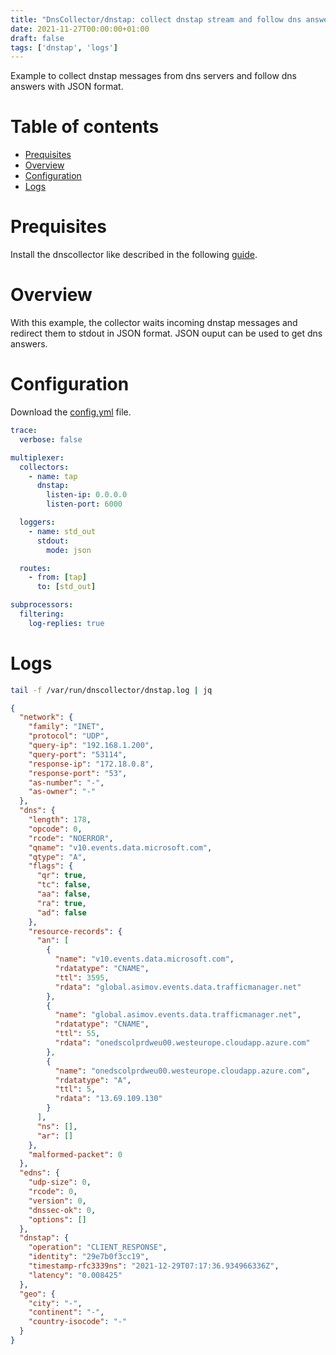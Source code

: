 ```yaml
---
title: "DnsCollector/dnstap: collect dnstap stream and follow dns answers with JSON format"
date: 2021-11-27T00:00:00+01:00
draft: false
tags: ['dnstap', 'logs']
---
```


Example to collect dnstap messages from dns servers and follow dns answers with JSON format.

# Table of contents

* [Prequisites](#prequisites)
* [Overview](#overview)
* [Configuration](#configuration)
* [Logs](#logs)

# Prequisites

Install the dnscollector like described in the following [guide](https://dmachard.github.io/posts/0007-dnscollector-install-binary/).

# Overview

With this example, the collector waits incoming dnstap messages and redirect them to stdout in JSON format.
JSON ouput can be used to get dns answers.

# Configuration

Download the [config.yml](https://github.com/dmachard/go-dnscollector/blob/main/example-config/use-case-3.yml) file. 

```yaml
trace:
  verbose: false

multiplexer:
  collectors:
    - name: tap
      dnstap:
        listen-ip: 0.0.0.0
        listen-port: 6000

  loggers:
    - name: std_out
      stdout:
        mode: json

  routes:
    - from: [tap]
      to: [std_out]

subprocessors:
  filtering:
    log-replies: true

```

# Logs

```bash
tail -f /var/run/dnscollector/dnstap.log | jq
```

```json
{
  "network": {
    "family": "INET",
    "protocol": "UDP",
    "query-ip": "192.168.1.200",
    "query-port": "53114",
    "response-ip": "172.18.0.8",
    "response-port": "53",
    "as-number": "-",
    "as-owner": "-"
  },
  "dns": {
    "length": 178,
    "opcode": 0,
    "rcode": "NOERROR",
    "qname": "v10.events.data.microsoft.com",
    "qtype": "A",
    "flags": {
      "qr": true,
      "tc": false,
      "aa": false,
      "ra": true,
      "ad": false
    },
    "resource-records": {
      "an": [
        {
          "name": "v10.events.data.microsoft.com",
          "rdatatype": "CNAME",
          "ttl": 3595,
          "rdata": "global.asimov.events.data.trafficmanager.net"
        },
        {
          "name": "global.asimov.events.data.trafficmanager.net",
          "rdatatype": "CNAME",
          "ttl": 55,
          "rdata": "onedscolprdweu00.westeurope.cloudapp.azure.com"
        },
        {
          "name": "onedscolprdweu00.westeurope.cloudapp.azure.com",
          "rdatatype": "A",
          "ttl": 5,
          "rdata": "13.69.109.130"
        }
      ],
      "ns": [],
      "ar": []
    },
    "malformed-packet": 0
  },
  "edns": {
    "udp-size": 0,
    "rcode": 0,
    "version": 0,
    "dnssec-ok": 0,
    "options": []
  },
  "dnstap": {
    "operation": "CLIENT_RESPONSE",
    "identity": "29e7b0f3cc19",
    "timestamp-rfc3339ns": "2021-12-29T07:17:36.934966336Z",
    "latency": "0.008425"
  },
  "geo": {
    "city": "-",
    "continent": "-",
    "country-isocode": "-"
  }
}
```


